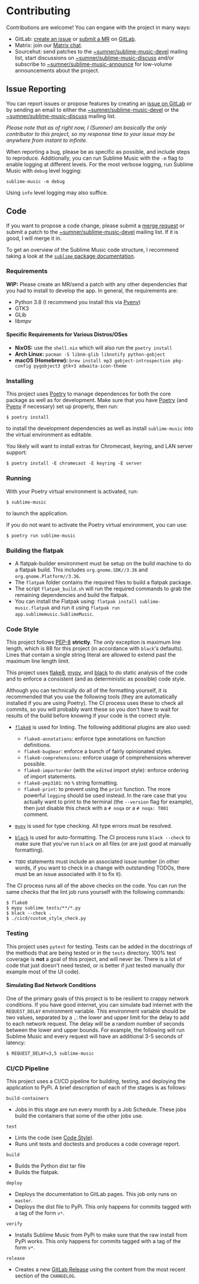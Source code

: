 # Contributing

Contributions are welcome! You can engane with the project in many ways:

* GitLab: [create an issue][glissues] or [submit a MR][glmr] on [GitLab][gl].
* Matrix: join our [Matrix chat][matrix].
* Sourcehut: send patches to the [~sumner/sublime-music-devel][srhtdevel]
  mailing list, start discussions on
  [~sumner/sublime-music-discuss][srhtdiscuss] and/or subscribe to
  [~sumner/sublime-music-announce][srhtannounce] for low-volume announcements
  about the project.

## Issue Reporting

You can report issues or propose features by creating an [issue on
GitLab][glissues] or by sending an email to either the
[~sumner/sublime-music-devel][srhtdevel] or the
[~sumner/sublime-music-discuss][srhtdiscuss] mailing list.

*Please note that as of right now, I (Sumner) am basically the only contributor
to this project, so my response time to your issue may be anywhere from instant
to infinite.*

When reporting a bug, please be as specific as possible, and include steps to
reproduce. Additionally, you can run Sublime Music with the `-m` flag to
enable logging at different levels. For the most verbose logging, run Sublime
Music with `debug` level logging:
```
sublime-music -m debug
```

Using `info` level logging may also suffice.

## Code

If you want to propose a code change, please submit a [merge request][glmr] or
submit a patch to the [~sumner/sublime-music-devel][srhtdevel] mailing list. If
it is good, I will merge it in.

To get an overview of the Sublime Music code structure, I recommend taking a
look at the [`sublime` package
documentation](https://sublime-music.gitlab.io/sublime-music/api/sublime.html).

### Requirements

**WIP:** Please create an MR/send a patch with any other dependencies that you
had to install to develop the app. In general, the requirements are:

- Python 3.8 (I recommend you install this via [Pyenv][pyenv])
- GTK3
- GLib
- libmpv

#### Specific Requirements for Various Distros/OSes

* **NixOS:** use the `shell.nix` which will also run the `poetry install`
* **Arch Linux:** `pacman -S libnm-glib libnotify python-gobject`
* **macOS (Homebrew):** `brew install mp3 gobject-introspection pkg-config pygobject3 gtk+3 adwaita-icon-theme`

### Installing

This project uses [Poetry][poetry] to manage dependences for both the core
package as well as for development. Make sure that you have [Poetry][poetry]
(and [Pyenv][pyenv] if necessary) set up properly, then run:
```
$ poetry install
```
to install the development dependencies as well as install `sublime-music` into
the virtual environment as editable.

You likely will want to install extras for Chromecast, keyring, and LAN server
support:
```
$ poetry install -E chromecast -E keyring -E server
```

### Running

With your Poetry virtual environment is activated, run:
```
$ sublime-music
```
to launch the application.

If you do not want to activate the Poetry virtual environment, you can use:
```
$ poetry run sublime-music
```

### Building the flatpak

- A flatpak-builder environment must be setup on the build machine to do a
  flatpak build. This includes `org.gnome.SDK//3.36` and
  `org.gnome.Platform//3.36`.
- The `flatpak` folder contains the required files to build a flatpak package.
- The script `flatpak_build.sh` will run the required commands to grab the
  remaining dependencies and build the flatpak.
- You can install the Flatpak using: `flatpak install sublime-music.flatpak` and
  run it using `flatpak run app.sublimemusic.SublimeMusic`.

### Code Style

This project follows [PEP-8](https://www.python.org/dev/peps/pep-0008/)
**strictly**. The *only* exception is maximum line length, which is 88 for this
project (in accordance with `black`'s defaults). Lines that contain a single
string literal are allowed to extend past the maximum line length limit.

This project uses [flake8][flake8], [mypy][mypy], and [black][black] to do
static analysis of the code and to enforce a consistent (and as deterministic as
possible) code style.

Although you can technically do all of the formatting yourself, it is
recommended that you use the following tools (they are automatically installed
if you are using Poetry). The CI process uses these to check all commits, so you
will probably want these so you don't have to wait for results of the build
before knowing if your code is the correct style.

* [`flake8`][flake8] is used for linting. The following
  additional plugins are also used:

  * `flake8-annotations`: enforce type annotations on function definitions.
  * `flake8-bugbear`: enforce a bunch of fairly opinionated styles.
  * `flake8-comprehensions`: enforce usage of comprehensions wherever possible.
  * `flake8-importorder` (with the `edited` import style): enforce ordering of
    import statements.
  * `flake8-pep3101`: no `%` string formatting.
  * `flake8-print`: to prevent using the `print` function. The more powerful
    `logging` should be used instead. In the rare case that you actually want to
    print to the terminal (the `--version` flag for example), then just disable
    this check with a `# noqa` or a `# noqa: T001` comment.

* [`mypy`][mypy] is used for type checking. All type errors must be resolved.

* [`black`][black] is used for auto-formatting. The CI process runs `black
  --check` to make sure that you've run `black` on all files (or are just good
  at manually formatting).

* `TODO` statements must include an associated issue number (in other words, if
  you want to check in a change with outstanding TODOs, there must be an issue
  associated with it to fix it).

The CI process runs all of the above checks on the code. You can run the same
checks that the lint job runs yourself with the following commands:
```
$ flake8
$ mypy sublime tests/**/*.py
$ black --check .
$ ./cicd/custom_style_check.py
```

### Testing

This project uses `pytest` for testing. Tests can be added in the docstrings of
the methods that are being tested or in the `tests` directory. 100% test
coverage is **not** a goal of this project, and will never be. There is a lot of
code that just doesn't need tested, or is better if just tested manually (for
example most of the UI code).

#### Simulating Bad Network Conditions

One of the primary goals of this project is to be resilient to crappy network
conditions. If you have good internet, you can simulate bad internet with the
`REQUEST_DELAY` environment variable. This environment variable should be two
values, separated by a `,`: the lower and upper limit for the delay to add to
each network request. The delay will be a random number of seconds between the
lower and upper bounds. For example, the following will run Sublime Music and
every request will have an additional 3-5 seconds of latency:
```
$ REQUEST_DELAY=3,5 sublime-music
```

### CI/CD Pipeline

This project uses a CI/CD pipeline for building, testing, and deploying the
application to PyPi. A brief description of each of the stages is as follows:

`build-containers`

* Jobs in this stage are run every month by a Job Schedule. These jobs build the
  containers that some of the other jobs use.

`test`

* Lints the code (see [Code Style](#code-style)).
* Runs unit tests and doctests and produces a code coverage report.

`build`

* Builds the Python dist tar file
* Builds the flatpak.

`deploy`

* Deploys the documentation to GitLab pages. This job only runs on `master`.
* Deploys the dist file to PyPi. This only happens for commits tagged with a tag
  of the form `v*`.

`verify`

* Installs Sublime Music from PyPi to make sure that the raw install from PyPi
  works. This only happens for commits tagged with a tag of the form `v*`.

`release`

* Creates a new [GitLab Release][glrel] using the content from the most recent
  section of the `CHANGELOG`.

[black]: https://github.com/psf/black
[flake8]: https://gitlab.com/pycqa/flake8
[gl]: https://gitlab.com/sublime-music/sublime-music
[glissues]: https://gitlab.com/sublime-music/sublime-music/-/issues
[glmr]: https://gitlab.com/sublime-music/sublime-music/-/merge_requests
[glrel]: https://gitlab.com/sublime-music/sublime-music/-/releases
[matrix]: https://matrix.to/#/!veTDkgvBExJGKIBYlU:matrix.org?via=matrix.org
[mypy]: http://mypy-lang.org/
[poetry]: https:/python-poetry.org/
[pyenv]: https://github.com/pyenv/pyenv
[srhtannounce]: https://lists.sr.ht/~sumner/sublime-music-announce
[srhtdevel]: https://lists.sr.ht/~sumner/sublime-music-devel
[srhtdiscuss]: https://lists.sr.ht/~sumner/sublime-music-discuss
